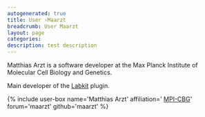 ```yaml
---
autogenerated: true
title: User ›Maarzt
breadcrumb: User Maarzt
layout: page
categories: 
description: test description
---
```


Matthias Arzt is a software developer at the Max Planck Institute of Molecular Cell Biology and Genetics.

Main developer of the [Labkit](Labkit) plugin.

{% include user-box name='Matthias Arzt' affiliation=' [MPI-CBG](https://www.mpi-cbg.de/)' forum='maarzt' github='maarzt' %}
